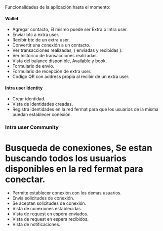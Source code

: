 
Funcionalidades de la aplicación hasta el momento:

#### Wallet

* Agregar contacto, El mismo puede ser Extra o Intra user.
* Enviar btc a extra user.
* Recibir btc de un extra user.
* Convertir una conexión a un contacto.
* Ver transacciones realizadas, ( enviadas y recibidas ).
* Ver historico de transacciones realizadas.
* Vista del balance disponible, Available y book.
* Formulario de envio.
* Formulario de recepción de extra user.
* Codigo QR con address propia al recibir de un extra user.



#### Intra user Identity

* Crear identidad.
* Vista de identidades creadas.
* Registra identidades en la red fermat para que los usuarios de la misma puedan establecer conexión.

### Intra user Community

# Busqueda de conexiones, Se estan buscando todos los usuarios disponibles en la red fermat para conectar.
* Permite establecer conexión con los demas usuarios.
* Envia solicitudes de conexión.
* Se aceptan solicitudes de conexión.
* Vista de conexiones establecidas.
* Vista de request en espera enviados.
* Vista de request en espera recibidos.
* Vista de notificaciones.

